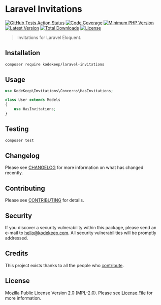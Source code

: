 # Laravel Invitations

[![GitHub Tests Action Status](https://img.shields.io/github/workflow/status/kodekeep/laravel-invitations/run-tests?label=tests)](https://github.com/kodekeep/laravel-invitations/actions?query=workflow%3Arun-tests+branch%3Amaster)
[![Code Coverage](https://badgen.now.sh/codecov/c/github/kodekeep/laravel-invitations)](https://codecov.io/gh/kodekeep/laravel-invitations)
[![Minimum PHP Version](https://badgen.net/packagist/php/kodekeep/laravel-invitations)](https://packagist.org/packages/kodekeep/laravel-invitations)
[![Latest Version](https://badgen.net/packagist/v/kodekeep/laravel-invitations)](https://packagist.org/packages/kodekeep/laravel-invitations)
[![Total Downloads](https://badgen.net/packagist/dt/kodekeep/laravel-invitations)](https://packagist.org/packages/kodekeep/laravel-invitations)
[![License](https://badgen.net/packagist/license/kodekeep/laravel-invitations)](https://packagist.org/packages/kodekeep/laravel-invitations)

> Invitations for Laravel Eloquent.

## Installation

```bash
composer require kodekeep/laravel-invitations
```

## Usage

``` php
use KodeKeep\Invitations\Concerns\HasInvitations;

class User extends Models
{
    use HasInvitations;
}
```

## Testing

``` bash
composer test
```

## Changelog

Please see [CHANGELOG](CHANGELOG.md) for more information on what has changed recently.

## Contributing

Please see [CONTRIBUTING](CONTRIBUTING.md) for details.

## Security

If you discover a security vulnerability within this package, please send an e-mail to hello@kodekeep.com. All security vulnerabilities will be promptly addressed.

## Credits

This project exists thanks to all the people who [contribute](../../contributors).

## License

Mozilla Public License Version 2.0 (MPL-2.0). Please see [License File](LICENSE.md) for more information.
